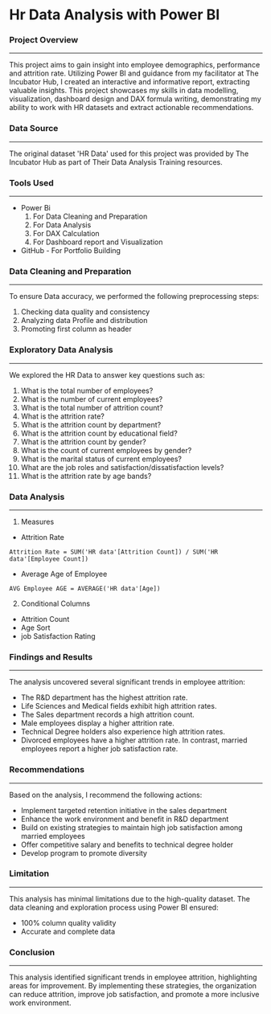 # Hr Data Analysis with Power BI 

### Project Overview
---
This project aims to gain insight into employee demographics, performance and attrition rate. Utilizing Power BI and guidance from my facilitator at The Incubator Hub, I created an interactive and informative report, extracting valuable insights.  This project showcases my skills in data modelling, visualization, dashboard design and DAX formula writing, demonstrating my ability to work with HR datasets and extract actionable recommendations.

### Data Source 
---
The original dataset 'HR Data' used for this project was provided by The Incubator Hub as part of Their Data Analysis Training resources. 

### Tools Used 
---
- Power Bi
  1. For Data Cleaning and Preparation 
  2. For Data Analysis
  3. For DAX Calculation
  4. For Dashboard report and Visualization
- GitHub - For Portfolio Building 

### Data Cleaning and Preparation 
---
To ensure Data accuracy, we performed the following preprocessing steps: 
1. Checking data quality and consistency
2. Analyzing data Profile and distribution
3. Promoting first column as header

 ### Exploratory Data Analysis
---
 We explored the HR Data to answer key questions such as: 
1. What is the total number of employees?
2. What is the number of current employees?
3. What is the total number of attrition count?
4. What is the attrition rate?
5. What is the attrition count by department?
6. What is the attrition count by educational field?
7. What is the attrition count by gender?
8. What is the count of current employees by gender?
9. What is the marital status of current employees?
10. What are the job roles and satisfaction/dissatisfaction levels?
11. What is the attrition rate by age bands?

### Data Analysis 
---
1. Measures
- Attrition Rate
```DAX
Attrition Rate = SUM('HR data'[Attrition Count]) / SUM('HR data'[Employee Count])
```
- Average Age of Employee
```DAX
AVG Employee AGE = AVERAGE('HR data'[Age])
```
2. Conditional Columns
- Attrition Count
-  Age Sort
-  job Satisfaction Rating

### Findings and Results
---
The analysis uncovered several significant trends in employee attrition:

- The R&D department has the highest attrition rate.
- Life Sciences and Medical fields exhibit high attrition rates.
- The Sales department records a high attrition count.
- Male employees display a higher attrition rate.
- Technical Degree holders also experience high attrition rates.
- Divorced employees have a higher attrition rate. In contrast, married employees report a higher job satisfaction rate.

### Recommendations 
---
Based on the analysis, I recommend the following actions: 

- Implement targeted retention initiative in the sales department 
- Enhance the work environment and benefit in R&D department 
- Build on existing strategies to maintain high job satisfaction among married employees 
- Offer competitive salary and benefits to technical degree holder
- Develop program to promote diversity

### Limitation 
---
This analysis has minimal limitations due to the high-quality dataset. The data cleaning and exploration process using Power BI ensured:

- 100% column quality validity
- Accurate and complete data

### Conclusion 
---
This analysis identified significant trends in employee attrition, highlighting areas for improvement.
By implementing these strategies, the organization can reduce attrition, improve job satisfaction, and promote a more inclusive work environment.

